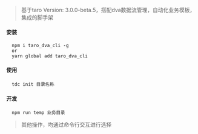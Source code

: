 ####
> 基于taro Version: 3.0.0-beta.5，搭配dva数据流管理，自动化业务模板，集成的脚手架
#### 安装
```
  npm i taro_dva_cli -g
  or
  yarn global add taro_dva_cli
```
#### 使用
```
  tdc init 目录名称
```
#### 开发
```
  npm run temp 业务目录
```
> 其他操作，均通过命令行交互进行选择
